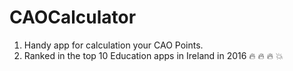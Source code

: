 # CAOCalculator

1. Handy app for calculation your CAO Points. 
2. Ranked in the top 10 Education apps in Ireland in 2016 :fire: :fire: :fire: :boom:
